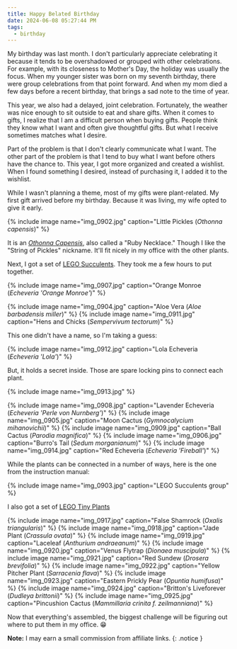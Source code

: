 ```yaml
---
title: Happy Belated Birthday
date: 2024-06-08 05:27:44 PM
tags:
  - birthday
---
```


My birthday was last month. I don't particularly appreciate celebrating it because it tends to be overshadowed or grouped with other celebrations. For example, with its closeness to Mother's Day, the holiday was usually the focus. When my younger sister was born on my seventh birthday, there were group celebrations from that point forward. And when my mom died a few days before a recent birthday, that brings a sad note to the time of year.

This year, we also had a delayed, joint celebration. Fortunately, the weather was nice enough to sit outside to eat and share gifts. When it comes to gifts, I realize that I am a difficult person when buying gifts. People think they know what I want and often give thoughtful gifts. But what I receive sometimes matches what I desire.

Part of the problem is that I don't clearly communicate what I want. The other part of the problem is that I tend to buy what I want before others have the chance to. This year, I got more organized and created a wishlist. When I found something I desired, instead of purchasing it, I added it to the wishlist.

While I wasn't planning a theme, most of my gifts were plant-related. My first gift arrived before my birthday. Because it was living, my wife opted to give it early.

{% include image name="img_0902.jpg" caption="Little Pickles (*Othonna capensis*)" %}

It is an [*Othonna Capensis*](https://amzn.to/3VxB6dZ), also called a "Ruby Necklace." Though I like the "String of Pickles" nickname. It'll fit nicely in my office with the other plants.

Next, I got a set of [LEGO Succulents](https://amzn.to/3ySjd0V). They took me a few hours to put together.

{% include image name="img_0907.jpg" caption="Orange Monroe (*Echeveria 'Orange Monroe'*)" %}

{% include image name="img_0904.jpg" caption="Aloe Vera (*Aloe barbadensis miller*)" %}
{% include image name="img_0911.jpg" caption="Hens and Chicks (*Sempervivum tectorum*)" %}

This one didn't have a name, so I'm taking a guess:

{% include image name="img_0912.jpg" caption="Lola Echeveria (*Echeveria 'Lola'*)" %}

But, it holds a secret inside. Those are spare locking pins to connect each plant.

{% include image name="img_0913.jpg" %}

{% include image name="img_0908.jpg" caption="Lavender Echeveria (*Echeveria 'Perle von Nurnberg'*)" %}
{% include image name="img_0905.jpg" caption="Moon Cactus (*Gymnocalycium mihanovichii*)" %}
{% include image name="img_0909.jpg" caption="Ball Cactus (*Parodia magnifica*)" %}
{% include image name="img_0906.jpg" caption="Burro's Tail (*Sedum morganianum*)" %}
{% include image name="img_0914.jpg" caption="Red Echeveria (*Echeveria 'Fireball'*)" %}

While the plants can be connected in a number of ways, here is the one from the instruction manual:

{% include image name="img_0903.jpg" caption="LEGO Succulents group" %}

I also got a set of [LEGO Tiny Plants](https://amzn.to/3ySQwAR)

{% include image name="img_0917.jpg" caption="False Shamrock (*Oxalis triangularis*)" %}
{% include image name="img_0918.jpg" caption="Jade Plant (*Crassula ovata*)" %}
{% include image name="img_0919.jpg" caption="Laceleaf (*Anthurium andraeanum*)" %}
{% include image name="img_0920.jpg" caption="Venus Flytrap (*Dionaea muscipula*)" %}
{% include image name="img_0921.jpg" caption="Red Sundew (*Drosera brevifolia*)" %}
{% include image name="img_0922.jpg" caption="Yellow Pitcher Plant (*Sarracenia flava*)" %}
{% include image name="img_0923.jpg" caption="Eastern Prickly Pear (*Opuntia humifusa*)" %}
{% include image name="img_0924.jpg" caption="Britton's Liveforever (*Dudleya brittonii*)" %}
{% include image name="img_0925.jpg" caption="Pincushion Cactus (*Mammillaria crinita f. zeilmanniana*)" %}

Now that everything's assembled, the biggest challenge will be figuring out where to put them in my office. 😁

**Note:** I may earn a small commission from affiliate links.
{: .notice }
